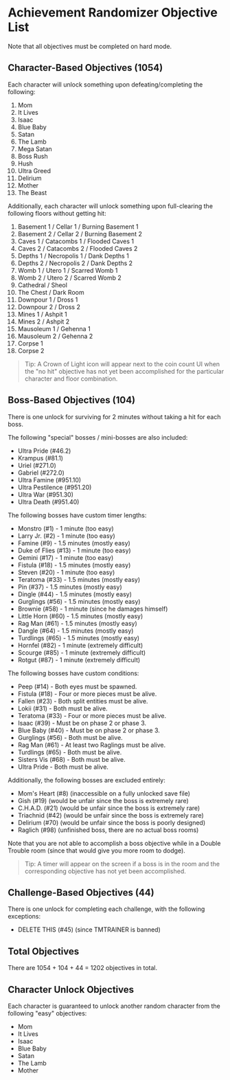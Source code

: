 # Achievement Randomizer Objective List

Note that all objectives must be completed on hard mode.

## Character-Based Objectives (1054)

Each character will unlock something upon defeating/completing the following:

1. Mom
2. It Lives
3. Isaac
4. Blue Baby
5. Satan
6. The Lamb
7. Mega Satan
8. Boss Rush
9. Hush
10. Ultra Greed
11. Delirium
12. Mother
13. The Beast

Additionally, each character will unlock something upon full-clearing the following floors without getting hit:

1. Basement 1 / Cellar 1 / Burning Basement 1
2. Basement 2 / Cellar 2 / Burning Basement 2
3. Caves 1 / Catacombs 1 / Flooded Caves 1
4. Caves 2 / Catacombs 2 / Flooded Caves 2
5. Depths 1 / Necropolis 1 / Dank Depths 1
6. Depths 2 / Necropolis 2 / Dank Depths 2
7. Womb 1 / Utero 1 / Scarred Womb 1
8. Womb 2 / Utero 2 / Scarred Womb 2
9. Cathedral / Sheol
10. The Chest / Dark Room
11. Downpour 1 / Dross 1
12. Downpour 2 / Dross 2
13. Mines 1 / Ashpit 1
14. Mines 2 / Ashpit 2
15. Mausoleum 1 / Gehenna 1
16. Mausoleum 2 / Gehenna 2
17. Corpse 1
18. Corpse 2

> Tip: A Crown of Light icon will appear next to the coin count UI when the "no hit" objective has not yet been accomplished for the particular character and floor combination.

## Boss-Based Objectives (104)

There is one unlock for surviving for 2 minutes without taking a hit for each boss.

The following "special" bosses / mini-bosses are also included:

- Ultra Pride (#46.2)
- Krampus (#81.1)
- Uriel (#271.0)
- Gabriel (#272.0)
- Ultra Famine (#951.10)
- Ultra Pestilence (#951.20)
- Ultra War (#951.30)
- Ultra Death (#951.40)

The following bosses have custom timer lengths:

- Monstro (#1) - 1 minute (too easy)
- Larry Jr. (#2) - 1 minute (too easy)
- Famine (#9) - 1.5 minutes (mostly easy)
- Duke of Flies (#13) - 1 minute (too easy)
- Gemini (#17) - 1 minute (too easy)
- Fistula (#18) - 1.5 minutes (mostly easy)
- Steven (#20) - 1 minute (too easy)
- Teratoma (#33) - 1.5 minutes (mostly easy)
- Pin (#37) - 1.5 minutes (mostly easy)
- Dingle (#44) - 1.5 minutes (mostly easy)
- Gurglings (#56) - 1.5 minutes (mostly easy)
- Brownie (#58) - 1 minute (since he damages himself)
- Little Horn (#60) - 1.5 minutes (mostly easy)
- Rag Man (#61) - 1.5 minutes (mostly easy)
- Dangle (#64) - 1.5 minutes (mostly easy)
- Turdlings (#65) - 1.5 minutes (mostly easy)
- Hornfel (#82) - 1 minute (extremely difficult)
- Scourge (#85) - 1 minute (extremely difficult)
- Rotgut (#87) - 1 minute (extremely difficult)

The following bosses have custom conditions:

- Peep (#14) - Both eyes must be spawned.
- Fistula (#18) - Four or more pieces must be alive.
- Fallen (#23) - Both split entities must be alive.
- Lokii (#31) - Both must be alive.
- Teratoma (#33) - Four or more pieces must be alive.
- Isaac (#39) - Must be on phase 2 or phase 3.
- Blue Baby (#40) - Must be on phase 2 or phase 3.
- Gurglings (#56) - Both must be alive.
- Rag Man (#61) - At least two Raglings must be alive.
- Turdlings (#65) - Both must be alive.
- Sisters Vis (#68) - Both must be alive.
- Ultra Pride - Both must be alive.

Additionally, the following bosses are excluded entirely:

- Mom's Heart (#8) (inaccessible on a fully unlocked save file)
- Gish (#19) (would be unfair since the boss is extremely rare)
- C.H.A.D. (#21) (would be unfair since the boss is extremely rare)
- Triachnid (#42) (would be unfair since the boss is extremely rare)
- Delirium (#70) (would be unfair since the boss is poorly designed)
- Raglich (#98) (unfinished boss, there are no actual boss rooms)

Note that you are not able to accomplish a boss objective while in a Double Trouble room (since that would give you more room to dodge).

> Tip: A timer will appear on the screen if a boss is in the room and the corresponding objective has not yet been accomplished.

## Challenge-Based Objectives (44)

There is one unlock for completing each challenge, with the following exceptions:

- DELETE THIS (#45) (since TMTRAINER is banned)

## Total Objectives

There are 1054 + 104 + 44 = 1202 objectives in total.

## Character Unlock Objectives

Each character is guaranteed to unlock another random character from the following "easy" objectives:

- Mom
- It Lives
- Isaac
- Blue Baby
- Satan
- The Lamb
- Mother
